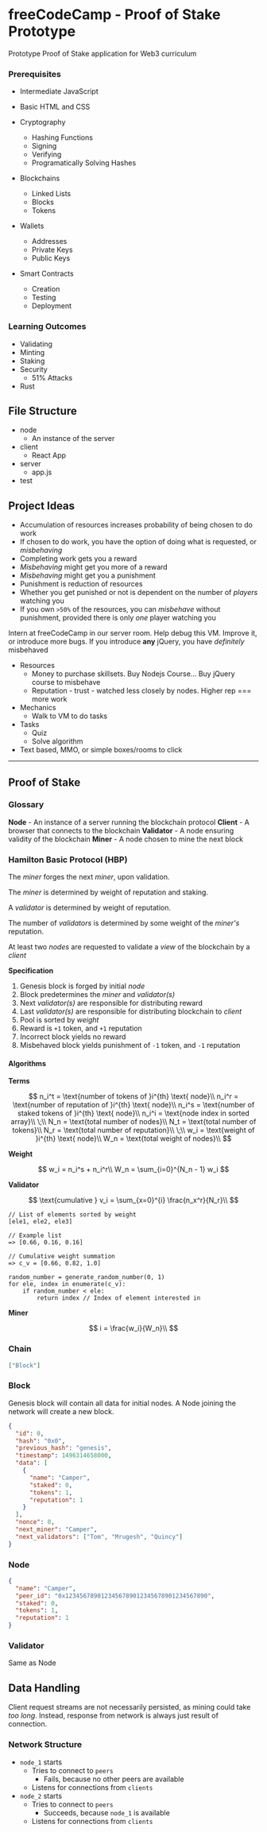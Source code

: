 # freeCodeCamp - Proof of Stake Prototype

Prototype Proof of Stake application for Web3 curriculum

### Prerequisites

- Intermediate JavaScript
- Basic HTML and CSS

- Cryptography
  - Hashing Functions
  - Signing
  - Verifying
  - Programatically Solving Hashes
- Blockchains
  - Linked Lists
  - Blocks
  - Tokens
- Wallets
  - Addresses
  - Private Keys
  - Public Keys
- Smart Contracts
  - Creation
  - Testing
  - Deployment

### Learning Outcomes

- Validating
- Minting
- Staking
- Security
  - 51% Attacks
- Rust

## File Structure

- node
  - An instance of the server
- client
  - React App
- server
  - app.js
- test

## Project Ideas

- Accumulation of resources increases probability of being chosen to do work
- If chosen to do work, you have the option of doing what is requested, or _misbehaving_
- Completing work gets you a reward
- _Misbehaving_ might get you more of a reward
- _Misbehaving_ might get you a punishment
- Punishment is reduction of resources
- Whether you get punished or not is dependent on the number of _players_ watching you
- If you own `>50%` of the resources, you can _misbehave_ without punishment, provided there is only _one_ player watching you

Intern at freeCodeCamp in our server room. Help debug this VM. Improve it, or introduce more bugs. If you introduce **any** jQuery, you have _definitely_ misbehaved

- Resources
  - Money to purchase skillsets. Buy Nodejs Course... Buy jQuery course to misbehave
  - Reputation - trust - watched less closely by nodes. Higher rep === more work
- Mechanics
  - Walk to VM to do tasks
- Tasks
  - Quiz
  - Solve algorithm
- Text based, MMO, or simple boxes/rooms to click

---

## Proof of Stake

### Glossary

**Node** - An instance of a server running the blockchain protocol
**Client** - A browser that connects to the blockchain
**Validator** - A node ensuring validity of the blockchain
**Miner** - A node chosen to mine the next block

### Hamilton Basic Protocol (HBP)

The _miner_ forges the next _miner_, upon validation.

The _miner_ is determined by weight of reputation and staking.

A _validator_ is determined by weight of reputation.

The number of _validators_ is determined by some weight of the _miner's_ reputation.

At least two _nodes_ are requested to validate a _view_ of the blockchain by a _client_

**Specification**

1. Genesis block is forged by initial _node_
2. Block predetermines the _miner_ and _validator(s)_
3. Next _validator(s)_ are responsible for distributing reward
4. Last _validator(s)_ are responsible for distributing blockchain to _client_
5. Pool is sorted by _weight_
6. Reward is `+1` token, and `+1` reputation
7. Incorrect block yields no reward
8. Misbehaved block yields punishment of `-1` token, and `-1` reputation
<!-- 9. Last _validator_ cannot be next _miner_ -->

#### Algorithms

**Terms**

$$
n_i^t = \text{number of tokens of }i^{th} \text{ node}\\
n_i^r = \text{number of reputation of }i^{th} \text{ node}\\
n_i^s = \text{number of staked tokens of }i^{th} \text{ node}\\
n_i^i = \text{node index in sorted array}\\
\;\\
N_n = \text{total number of nodes}\\
N_t = \text{total number of tokens}\\
N_r = \text{total number of reputation}\\
\;\\
w_i = \text{weight of }i^{th} \text{ node}\\
W_n = \text{total weight of nodes}\\
$$

**Weight**

$$
w_i = n_i^s + n_i^r\\
W_n = \sum_{i=0}^{N_n - 1} w_i
$$

**Validator**

$$
\text{cumulative } v_i = \sum_{x=0}^{i} \frac{n_x^r}{N_r}\\
$$

```
// List of elements sorted by weight
[ele1, ele2, ele3]

// Example list
=> [0.66, 0.16, 0.16]

// Cumulative weight summation
=> c_v = [0.66, 0.82, 1.0]

random_number = generate_random_number(0, 1)
for ele, index in enumerate(c_v):
    if random_number < ele:
        return index // Index of element interested in
```

**Miner**

$$
i = \frac{w_i}{W_n}\\
$$

### Chain

```json
["Block"]
```

### Block

Genesis block will contain all data for initial nodes.
A Node joining the network will create a new block.

```json
{
  "id": 0,
  "hash": "0x0",
  "previous_hash": "genesis",
  "timestamp": 1496314658000,
  "data": [
    {
      "name": "Camper",
      "staked": 0,
      "tokens": 1,
      "reputation": 1
    }
  ],
  "nonce": 0,
  "next_miner": "Camper",
  "next_validators": ["Tom", "Mrugesh", "Quincy"]
}
```

### Node

```json
{
  "name": "Camper",
  "peer_id": "0x1234567890123456789012345678901234567890",
  "staked": 0,
  "tokens": 1,
  "reputation": 1
}
```

### Validator

Same as Node

## Data Handling

Client request streams are not necessarily persisted, as mining could take _too long_. Instead, response from network is always just result of connection.

### Network Structure

- `node_1` starts
  - Tries to connect to `peers`
    - Fails, because no other peers are available
  - Listens for connections from `clients`
- `node_2` starts
  - Tries to connect to `peers`
    - Succeeds, because `node_1` is available
  - Listens for connections from `clients`
